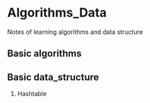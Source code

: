 # Algorithms_Data
Notes of learning algorithms and data structure 

## Basic algorithms

## Basic data_structure
1. Hashtable


